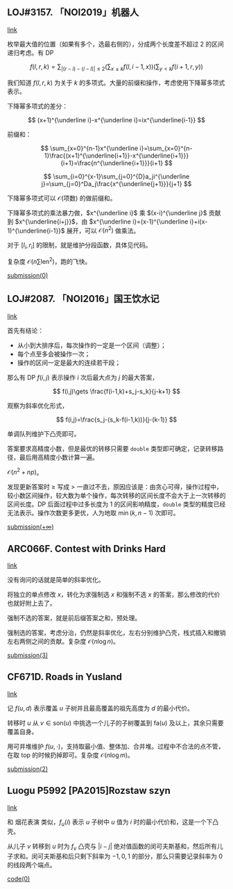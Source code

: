 ## LOJ#3157. 「NOI2019」机器人

[link](https://loj.ac/p/3157)

枚举最大值的位置（如果有多个，选最右侧的），分成两个长度差不超过 $2$ 的区间递归考虑。有 DP

$$
f(l,r,k)=\sum_{|(r-i)-(i-l)|\le 2}\left(\sum_{x\le k}f(l,i-1,x)\right)\left(\sum_{y< k}f(i+1,r,y)\right)
$$

我们知道 $f(l,r,k)$ 为关于 $k$ 的多项式。大量的前缀和操作，考虑使用下降幂多项式表示。

下降幂多项式的差分：

$$
(x+1)^{\underline i}-x^{\underline i}=ix^{\underline{i-1}}
$$

前缀和：

$$
\sum_{x=0}^{n-1}x^{\underline i}=\sum_{x=0}^{n-1}\frac{(x+1)^{\underline{i+1}}-x^{\underline{i+1}}}{i+1}=\frac{n^{\underline{i+1}}}{i+1}
$$

$$
\sum_{i=0}^{x-1}\sum_{j=0}^{D}a_ji^{\underline j}=\sum_{j=0}^Da_j\frac{x^{\underline{j+1}}}{j+1}
$$

下降幂多项式可以 $\mathcal O(\text{项数})$ 的做前缀和。

下降幂多项式的乘法暴力做，$x^{\underline i}$ 乘 $(x-i)^{\underline j}$ 贡献到 $x^{\underline{i+j}}$，由 $x^{\underline i}=(x-1)^{\underline i}+i(x-1)^{\underline{i-1}}$ 展开，可以 $\mathcal O(n^2)$ 做乘法。

对于 $[l_i,r_i]$ 的限制，就是维护分段函数，具体见代码。

复杂度 $\mathcal O(n\sum \mathrm{len}^2)$，跑的飞快。

[submission(0)](https://loj.ac/s/1336139)

## LOJ#2087. 「NOI2016」国王饮水记

[link](https://loj.ac/p/2087)

首先有结论：

- 从小到大排序后，每次操作的一定是一个区间（调整）；
- 每个点至多会被操作一次；
- 操作的区间一定是最大的连续若干段；

那么有 DP $f(i,j)$ 表示操作 $i$ 次后最大点为 $j$ 的最大答案，

$$
f(i,j)\gets \frac{f(i-1,k)+s_j-s_k}{j-k+1}
$$

观察为斜率优化形式，

$$
f(i,j)=\frac{s_j-(s_k-f(i-1,k))}{j-(k-1)}
$$

单调队列维护下凸壳即可。

答案要求高精度小数，但是最优的转移只需要 $\texttt{double}$ 类型即可确定，记录转移路径，最后用高精度小数计算一遍。

$\mathcal O(n^2+np)$。

发现更新答案时 $\ge$ 写成 $>$ 一直过不去，原因应该是：由贪心可得，操作过程中，较小数区间操作，较大数为单个操作，每次转移的区间长度不会大于上一次转移的区间长度。DP 后面过程中过多长度为 $1$ 的区间影响精度，$\texttt{double}$ 类型的精度已经无法表示。操作次数更多更优，人为地取 $\min(k,n-1)$ 次即可。

[submission($+\infty$)](https://loj.ac/s/1337418)

## ARC066F. Contest with Drinks Hard

[link](https://atcoder.jp/contests/arc066/tasks/arc066_d)

没有询问的话就是简单的斜率优化。

将独立的单点修改 $x$，转化为求强制选 $x$ 和强制不选 $x$ 的答案，那么修改的代价也就好附上去了。

强制不选的答案，就是前后缀答案之和，预处理。

强制选的答案，考虑分治，仍然是斜率优化，左右分别维护凸壳，栈式插入和撤销左右两侧之间的贡献。复杂度 $\mathcal O(n\log n)$。

[submission(3)](https://atcoder.jp/contests/arc066/submissions/28349320)

## CF671D. Roads in Yusland

[link](https://codeforces.com/contest/671/problem/D)

记 $f(u,d)$ 表示覆盖 $u$ 子树并且最高覆盖的祖先高度为 $d$ 的最小代价。

转移时 $u$ 从 $v\in \mathrm{son}(u)$ 中挑选一个儿子的子树覆盖到 $\mathrm{fa}(u)$ 及以上，其余只需要覆盖自身。

用可并堆维护 $f(u,\cdot)$，支持取最小值、整体加、合并堆。过程中不合法的点不管，在取 top 的时候扔掉即可。复杂度 $\mathcal O(n\log m)$。

[submission(2)](https://codeforces.com/contest/671/submission/141817998)

## Luogu P5992 \[PA2015\]Rozstaw szyn

[link](https://www.luogu.com.cn/problem/P5992)

和 烟花表演 类似，$f_u(i)$ 表示 $u$ 子树中 $u$ 值为 $i$ 时的最小代价和，这是一个下凸壳。

从儿子 $v$ 转移到 $u$ 时为 $f_v$ 凸壳与 $|i-j|$ 绝对值函数的闵可夫斯基和，然后所有儿子求和。闵可夫斯基和后只剩下斜率为 $-1,0,1$ 的部分，那么只需要记录斜率为 $0$ 的线段两个端点。

[code(0)](https://gitee.com/renamoe/pastebin/blob/master/LuoguP5992.cpp)


